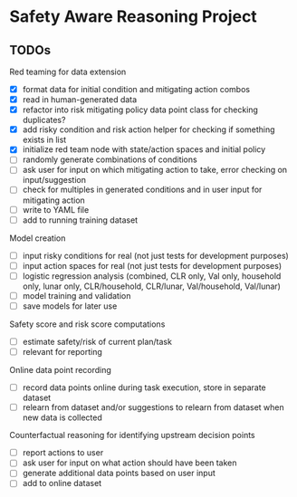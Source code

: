 # Safety Aware Reasoning Project

## TODOs

Red teaming for data extension
- [x] format data for initial condition and mitigating action combos
- [x] read in human-generated data
- [x] refactor into risk mitigating policy data point class for checking duplicates?
- [x] add risky condition and risk action helper for checking if something exists in list
- [x] initialize red team node with state/action spaces and initial policy
- [ ] randomly generate combinations of conditions
- [ ] ask user for input on which mitigating action to take, error checking on input/suggestion
- [ ] check for multiples in generated conditions and in user input for mitigating action
- [ ] write to YAML file
- [ ] add to running training dataset

Model creation
- [ ] input risky conditions for real (not just tests for development purposes)
- [ ] input action spaces for real (not just tests for development purposes)
- [ ] logistic regression analysis (combined, CLR only, Val only, household only, lunar only, CLR/household, CLR/lunar, Val/household, Val/lunar)
- [ ] model training and validation
- [ ] save models for later use

Safety score and risk score computations
- [ ] estimate safety/risk of current plan/task
- [ ] relevant for reporting

Online data point recording
- [ ] record data points online during task execution, store in separate dataset
- [ ] relearn from dataset and/or suggestions to relearn from dataset when new data is collected

Counterfactual reasoning for identifying upstream decision points
- [ ] report actions to user
- [ ] ask user for input on what action should have been taken
- [ ] generate additional data points based on user input
- [ ] add to online dataset
